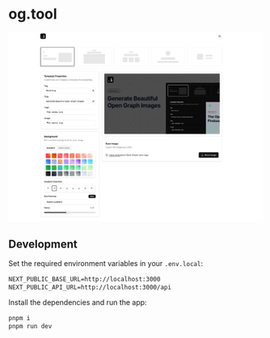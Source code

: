 # og.tool



  <picture>
    <source media="(prefers-color-scheme: dark)" srcset="" />
    <source media="(prefers-color-scheme: light), (prefers-color-scheme: no-preference)" srcset="/public/samples/og.tool.light.png" />
     <img  src="/public/samples/og.tool.dark.png" />
  </picture>


## Development

Set the required environment variables in your `.env.local`:

```
NEXT_PUBLIC_BASE_URL=http://localhost:3000
NEXT_PUBLIC_API_URL=http://localhost:3000/api
```

Install the dependencies and run the app:

```shell
pnpm i
pnpm run dev
```

